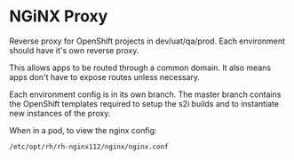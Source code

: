 # NGiNX Proxy

Reverse proxy for OpenShift projects in dev/uat/qa/prod.  Each environment should have it's own reverse proxy.

This allows apps to be routed through a common domain.  It also means apps don't have to expose routes unless necessary.

Each environment config is in its own branch.  The master branch contains the OpenShift templates required to setup the s2i builds and to instantiate new instances of the proxy.

When in a pod, to view the nginx config:
```
/etc/opt/rh/rh-nginx112/nginx/nginx.conf
```

